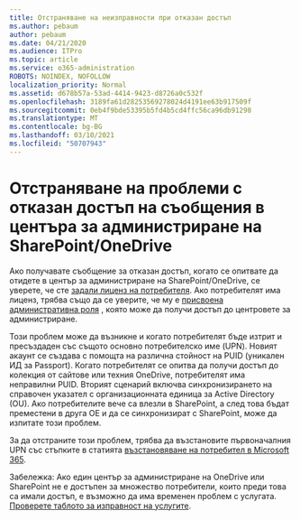 ```yaml
---
title: Отстраняване на неизправности при отказан достъп
ms.author: pebaum
author: pebaum
ms.date: 04/21/2020
ms.audience: ITPro
ms.topic: article
ms.service: o365-administration
ROBOTS: NOINDEX, NOFOLLOW
localization_priority: Normal
ms.assetid: d678b57a-53ad-4414-9423-d8726a0c532f
ms.openlocfilehash: 3189fa61d28253569278024d4191ee63b917509f
ms.sourcegitcommit: 0eb4f9bde53395b5fd4b5cd4ffc56ca96db91298
ms.translationtype: MT
ms.contentlocale: bg-BG
ms.lasthandoff: 03/10/2021
ms.locfileid: "50707943"
---
```

# <a name="troubleshoot-access-denied-messages-in-sharepointonedrive-admin-center"></a>Отстраняване на проблеми с отказан достъп на съобщения в центъра за администриране на SharePoint/OneDrive

Ако получавате съобщение за отказан достъп, когато се опитвате да отидете в център за администриране на SharePoint/OneDrive, се уверете, че сте [задали лиценз на потребителя](https://docs.microsoft.com/microsoft-365/admin/add-users/add-users). Ако потребителят има лиценз, трябва също да се уверите, че му е [присвоена административна роля](https://docs.microsoft.com/microsoft-365/admin/add-users/about-admin-roles) , която може да получи достъп до центровете за администриране.

Този проблем може да възникне и когато потребителят бъде изтрит и пресъздаден със същото основно потребителско име (UPN). Новият акаунт се създава с помощта на различна стойност на PUID (уникален ИД за Passport). Когато потребителят се опитва да получи достъп до колекция от сайтове или техния OneDrive, потребителят има неправилни PUID. Вторият сценарий включва синхронизирането на справочен указател с организационната единица за Active Directory (OU). Ако потребителите вече са влезли в SharePoint, а след това бъдат преместени в друга ОЕ и да се синхронизират с SharePoint, може да изпитате този проблем.

За да отстраните този проблем, трябва да възстановите първоначалния UPN със стъпките в статията [възстановяване на потребител в Microsoft 365](https://docs.microsoft.com/microsoft-365/admin/add-users/restore-user).

Забележка: Ако един център за администриране на OneDrive или SharePoint не е достъпен за множество потребители, които преди това са имали достъп, е възможно да има временен проблем с услугата.  [Проверете таблото за изправност на услугите](https://portal.office.com/adminportal/home#/servicehealth).


